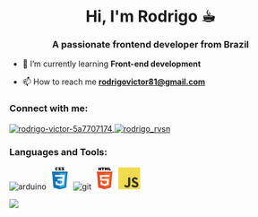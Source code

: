 <h1 align="center">Hi, I'm Rodrigo ☕︎</h1>
<h3 align="center">A passionate frontend developer from Brazil</h3>

- 🌱 I’m currently learning **Front-end development**

- 📫 How to reach me **rodrigovictor81@gmail.com**
  
<h3 align="left">Connect with me:</h3>
<p align="left">
<a href="https://linkedin.com/in/rodrigo-victor-5a7707174" target="blank">
  <img align="center" src="https://cdn.jsdelivr.net/npm/simple-icons@3.0.1/icons/linkedin.svg" alt="rodrigo-victor-5a7707174" height="30" width="40"   />
</a>
<a href="https://instagram.com/rodrigo_rvsn" target="blank">
  <img align="center" src="https://cdn.jsdelivr.net/npm/simple-icons@3.0.1/icons/instagram.svg" alt="rodrigo_rvsn" height="30" width="40"/>
</a>
</p>

  
<h3 align="left">Languages and Tools:</h3>
<p align="left"> 
  <img src="https://cdn.worldvectorlogo.com/logos/arduino-1.svg" alt="arduino" width="40" height="40"/> 
  <img src="https://raw.githubusercontent.com/devicons/devicon/master/icons/css3/css3-original-wordmark.svg" alt="css3" width="40" height="40"/> 
  <img src="https://www.vectorlogo.zone/logos/git-scm/git-scm-icon.svg" alt="git" width="40" height="40"/> 
  <img src="https://raw.githubusercontent.com/devicons/devicon/master/icons/html5/html5-original-wordmark.svg" alt="html5" width="40" height="40"/> 
  <img src="https://raw.githubusercontent.com/devicons/devicon/master/icons/javascript/javascript-original.svg" alt="javascript" width="40"             height="40"/> 
</p>

<a href="https://github.com/RodrigoRVSN">
<img height="170em" src="https://github-readme-stats-eight-theta.vercel.app/api/top-langs/?username=RodrigoRVSN&layout=compact&langs_count=8&theme=dracula"/></a>

